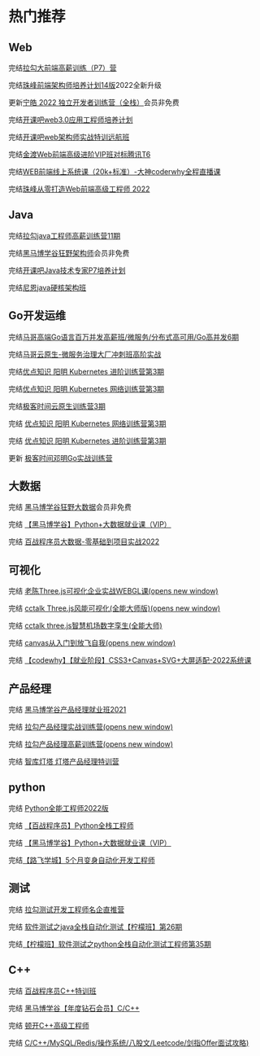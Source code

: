 # 热门推荐

## Web

完结[拉勾大前端高薪训练（P7）营](https://kaiwu.lagou.com/fe_enhancement.html)

完结[珠峰前端架构师培养计划14版](http://www.zhufengpeixun.cn/main/course/index.html)2022全新升级

更新[宁皓 2022 独立开发者训练营（全栈）](https://mp.weixin.qq.com/s/ZobRzRrY-ITPqGiWDRNImQ)会员非免费

完结[开课吧web3.0应用工程师培养计划](https://wx.kaikeba.com/vipcourse/tye3hvurya/6o38qeuxe9)

完结[开课吧web架构师实战特训远航班](https://www.kaikeba.com/course/vip/426)

完结[金渡Web前端高级进阶VIP班对标腾讯T6](https://ke.qq.com/course/461341)

完结[WEB前端线上系统课（20k+标准）-大神coderwhy全程直播课](https://haohuo.jinritemai.com/views/product/detail?id=3538353127273142590)

完结[珠峰从零打造Web前端高级工程师 2022](https://ke.qq.com/course/package/23043)

## Java

完结[拉勾java工程师高薪训练营11期](https://kaiwu.lagou.com/java_architect.html)

完结[黑马博学谷狂野架构师](https://www.boxuegu.com/subject/architect-01.html)会员非免费

完结[开课吧Java技术专家P7培养计划](https://www.kaikeba.com/course/vip/598)

完结[尼恩java硬核架构班](http://invalid.uri/)

## Go开发运维

完结[马哥高端Go语言百万并发高薪班/微服务/分布式高可用/Go高并发6期](https://ke.qq.com/course/406096)

完结[马哥云原生-微服务治理大厂冲刺班高阶实战](https://ke.qq.com/course/340397)

完结[优点知识 阳明 Kubernetes 进阶训练营第3期](https://youdianzhishi.com/web/course/1030)

完结[优点知识 阳明 Kubernetes 网络训练营第3期](https://youdianzhishi.com/web/course/1031)

完结[极客时间云原生训练营3期](https://u.geekbang.org/subject/cloudnative)

完结 [优点知识 阳明 Kubernetes 网络训练营第3期](https://youdianzhishi.com/web/course/1031)

完结 [优点知识 阳明 Kubernetes 进阶训练营第3期](https://youdianzhishi.com/web/course/1030)

更新 [极客时间邓明Go实战训练营](https://u.geekbang.org/subject/go2nd)

## 大数据

完结 [黑马博学谷狂野大数据](https://www.boxuegu.com/subject/data-03.html)会员非免费

完结 [【黑马博学谷】Python+大数据就业课（VIP）](https://www.boxuegu.com/class/detail-4300.html)

完结 [百战程序员大数据-零基础到项目实战2022](http://www.itbaizhan.cn/course/data)

## 可视化

完结 [老陈Three.js可视化企业实战WEBGL课(opens new window)](https://study.163.com/course/introduction.htm?courseId=1212491801)

完结 [cctalk Three.js风能可视化(全能大师版)(opens new window)](https://www.cctalk.com/m/group/90244646)

完结 [cctalk three.js智慧机场数字孪生(全能大师)](https://www.cctalk.com/m/group/90399402)

完结 [canvas从入门到放飞自我(opens new window)](https://appwhrkrsz84443.h5.xiaoeknow.com/v1/goods/goods_detail/p_62a6c23fe4b01c509abd5cb7?type=3)

完结 [【codewhy】【就业阶段】CSS3+Canvas+SVG+大屏适配-2022系统课](https://ke.qq.com/course/5066569)

## 产品经理

 完结 [黑马博学谷产品经理就业班2021](https://www.boxuegu.com/class/outline-3861.html)

完结 [拉勾产品经理实战训练营(opens new window)](https://kaiwu.lagou.com/pm_essential.html)

完结 [拉勾产品经理高薪训练营(opens new window)](https://edu.lagou.com/growth/sem/pm__enhancement.html)

完结 [智库灯塔 灯塔产品经理特训营](http://www.dengta360.cn/pm.html)

## python

完结 [Python全能工程师2022版](https://class.imooc.com/sale/python2021)

完结 [【百战程序员】Python全栈工程师](http://www.itbaizhan.cn/course/python)

完结 [【黑马博学谷】Python+大数据就业课（VIP）](https://www.boxuegu.com/class/detail-4300.html)

完结[【路飞学城】5个月变身自动化开发工程师](https://www.luffycity.com/light-course/automation-python)

## 测试

完结 [拉勾测试开发工程师名企直推营](https://kaiwu.lagou.com/test_engineer.html)

完结 [软件测试之java全栈自动化测试【柠檬班】第26期](https://ke.qq.com/course/package/32180)

完结[【柠檬班】软件测试之python全栈自动化测试工程师第35期](https://ke.qq.com/course/325554)

## C++

完结 [百战程序员C++特训班](https://www.itbaizhan.com/stages/id/39)

完结 [黑马博学谷【年度钻石会员】C/C++](https://www.boxuegu.com/class/detail-1335.html)

完结 [顿开C++高级工程师](https://ke.qq.com/course/package/47576)

完结 [C/C++/MySQL/Redis/操作系统/八股文/Leetcode/剑指Offer面试攻略)](https://ke.qq.com/course/5478818)